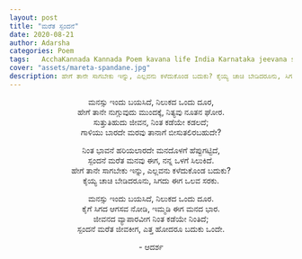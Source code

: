 ```yaml
---
layout: post
title: "ಮರೆತ ಸ್ಪಂದನೆ"
date: 2020-08-21
author: Adarsha
categories: Poem
tags:	AcchaKannada Kannada Poem kavana life India Karnataka jeevana sad reality stuck nomovement
cover: "assets/mareta-spandane.jpg"
description: ಹೇಗೆ ತಾನೇ ಸಾಗಬೇಕು ಇನ್ನು, ಎಲ್ಲವನು ಕಳೆದುಕೊಂಡ ಬದುಕು? ಕೈಯ್ಯ ಚಾಚಿ ಬೇಡಿದರೂನು, ಸಿಗದು ಈಗ ಒಲವ ಸರಕು.
---
```


<p align ="center"> ಮನಸ್ಸು ಇಂದು ಬಯಸಿದೆ, ನಿಲುಕದ ಒಂದು ದೂರ, <br>
ಹೇಗೆ ತಾನೇ ನುಗ್ಗುವುದು ಮುಂದಕ್ಕೆ, ನಿತ್ಯವು ನೂತನ ಘೋರ. <br>
ಸುತ್ತುತಿಹುದು ಜೀವನ, ನಿಂತ ಕಡೆಯೇ ಕಡಲದೆ; <br>
ಗಾಳಿಯು ಬಾರದೇ ಮರವು ತಾನಾಗೆ ಬೀಸುತಲಿರಬಹುದೇ? </p>

<p align ="center"> ನಿಂತ ಭಾವನೆ ಹರಿಯಲಾರದೇ ಮನದೊಳಗೆ ಹೆಪ್ಪುಗಟ್ಟಿದೆ, <br>
ಸ್ಪಂದನೆ ಮರೆತ ಮನವು ಈಗ, ನನ್ನ ಒಳಗೆ ಸಿಲುಕಿದೆ. <br>
ಹೇಗೆ ತಾನೇ ಸಾಗಬೇಕು ಇನ್ನು, ಎಲ್ಲವನು ಕಳೆದುಕೊಂಡ ಬದುಕು? <br>
ಕೈಯ್ಯ ಚಾಚಿ ಬೇಡಿದರೂನು, ಸಿಗದು ಈಗ ಒಲವ ಸರಕು. </p>

<p align ="center"> ಮನಸ್ಸು ಇಂದು ಬಯಸಿದೆ, ನಿಲುಕದ ಒಂದು ದೂರ. <br>
ಕೈಗೆ ಸಿಗದ ಆಗಸವ ನೋಡಿ, ಇಮ್ಮಡಿ ಈಗ ಮನದ ಭಾರ. <br>
ಜೀವನದ ವ್ಯಾಪಾರವೀಗ ನಿಂತ ಕಡೆಯೇ ನಿಂತಿದೆ; <br>
ಸ್ಪಂದನೆ ಮರೆತ ಜೀವಕೀಗ, ಎತ್ತ ಹೋದರೂ ಬದುಕು ಒಂದೇ. </p>

<p align ="center"> - ಆದರ್ಶ</p>
